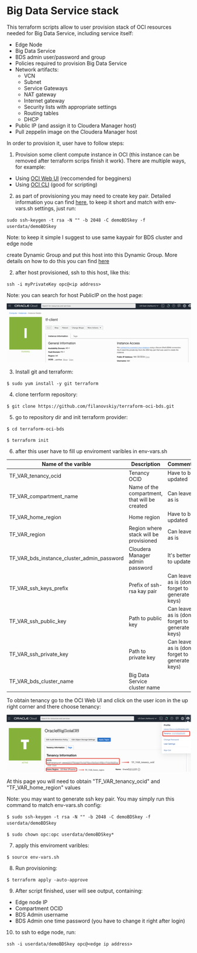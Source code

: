 # Big Data Service stack
This terraform scripts allow to user provision stack of OCI resources needed for Big Data Service, including service itself:

- Edge Node
- Big Data Service
- BDS admin user/password and group
- Policies required to provision Big Data Service
- Network artifacts:
	- VCN
	- Subnet
	- Service Gateways
	- NAT gateway
	- Internet gateway
	- Security lists with appropriate settings
	- Routing tables
	- DHCP
- Public IP (and assign it to Cloudera Manager host)
- Pull zeppelin image on the Cloudera Manager host

In order to provision it, user have to follow steps:

1) Provision some client compute instance in OCI (this instance can be removed after terraform scrips finish it work). There are multiple ways, for example:

- Using [OCI Web UI](https://docs.cloud.oracle.com/en-us/iaas/Content/Compute/Tasks/launchinginstance.htm) (reccomended for begginers)
- Using [OCI CLI](https://blogs.oracle.com/linux/easy-provisioning-of-cloud-instances-on-oracle-cloud-infrastructure-with-the-oci-cli) (good for scripting)

2) as part of provisioning you may need to create key pair. Detailed information you can find [here](https://docs.cloud.oracle.com/en-us/iaas/Content/Compute/Tasks/managingkeypairs.htm), to keep it short and match with env-vars.sh settings, just run:

`sudo ssh-keygen -t rsa -N "" -b 2048 -C demoBDSkey -f userdata/demoBDSkey`

Note: to keep it simple I suggest to use same kaypair for BDS cluster and edge node

create Dynamic Group and put this host into this Dynamic Group. More details on how to do this you can find [here](https://youtu.be/7_aVulUrurM?t=2881)

2) after host provisioned, ssh to this host, like this:

`ssh -i myPrivateKey opc@<ip address>`

Note: you can search for host PublicIP on the host page:

![PublicIP](images/computeinstance.png)


3) Install git and terraform:

`$ sudo yum install -y git terraform`

4) clone terrform repository:

`$ git clone https://github.com/filanovskiy/terraform-oci-bds.git`

5) go to repository dir and init terraform provider:


`$ cd terraform-oci-bds`

`$ terraform init`

6) after this user have to fill up enviroment varibles in env-vars.sh

| Name of the varible| Description | Comments |
| ----------- | ----------- | ----------- |
| TF_VAR_tenancy_ocid| Tenancy OCID| Have to be updated|
| TF_VAR_compartment_name   | Name of the compartment, that will be created        |Can leave as is         |
| TF_VAR_home_region   | Home region|Have to be updated|
| TF_VAR_region   | Region where stack will be provisioned|Can leave as is         |
| TF_VAR_bds_instance_cluster_admin_password   | Cloudera Manager admin password|It's better to update        |
| TF_VAR_ssh_keys_prefix   | Prefix of ssh-rsa kay pair|Can leave as is (don't forget to generate keys)|
| TF_VAR_ssh_public_key   | Path to public key|Can leave as is (don't forget to generate keys)|
| TF_VAR_ssh_private_key   | Path to private key|Can leave as is (don't forget to generate keys)|
| TF_VAR_bds_cluster_name   | Big Data Service cluster name|

To obtain tenancy go to the OCI Web UI and click on the user icon in the up right corner and there choose tenancy:

![TenancyInfo](images/tenancyinfo.png)

At this page you will need to obtain "TF_VAR_tenancy_ocid" and "TF_VAR_home_region" values

Note: you may want to generate ssh key pair. You may simply run this command to match env-vars.sh config:

`$ sudo ssh-keygen -t rsa -N "" -b 2048 -C demoBDSkey -f userdata/demoBDSkey`

`$ sudo chown opc:opc userdata/demoBDSkey*`

7) apply this enviroment varibles:

`$ source env-vars.sh`

8) Run provisioning:

`$ terraform apply -auto-approve`

9) After script finished, user will see output, containing:
- Edge node IP
- Compartment OCID
- BDS Admin username
- BDS Admin one time password (you have to change it right after login)

10) to ssh to edge node, run:

`ssh -i userdata/demoBDSkey opc@<edge ip address>`
